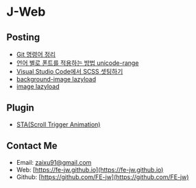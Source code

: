 # **J-Web**

## **Posting**
* [Git 명령어 정리](posts/220817)
* [언어 별로 폰트를 적용하는 방법 unicode-range](posts/220707)
* [Visual Studio Code에서 SCSS 셋팅하기](posts/220630)
* [background-image lazyload](posts/220602)
* [image lazyload](posts/220520)

## **Plugin**
* [STA(Scroll Trigger Animation)](posts/220527)

## **Contact Me**
* Email: [zaixu91@gmail.com](mailto:zaixu91@gmail.com)
* Web: [https://fe-jw.github.io](https://fe-jw.github.io)
* Github: [https://github.com/FE-jw](https://github.com/FE-jw)